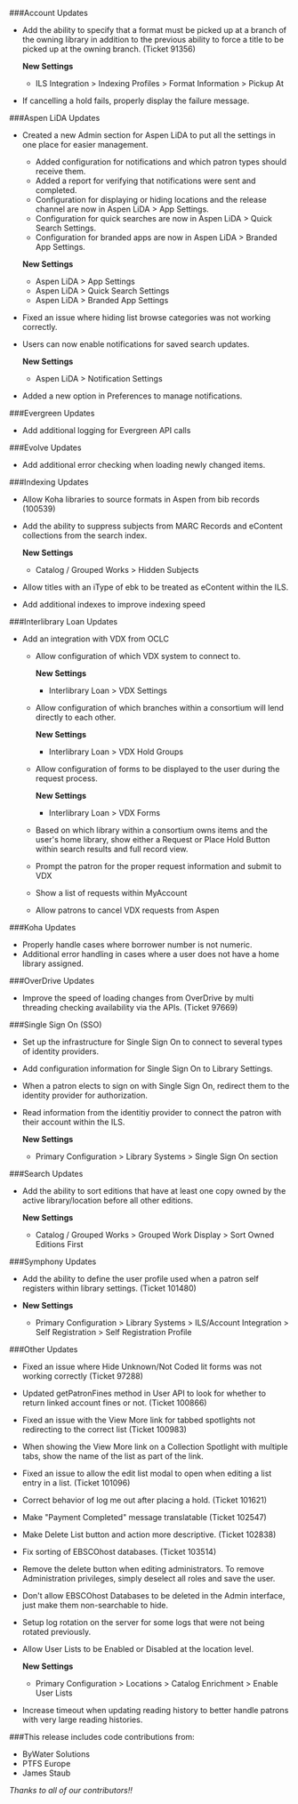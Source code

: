 ###Account Updates
- Add the ability to specify that a format must be picked up at a branch of the owning library in addition to the previous ability to force a title to be picked up at the owning branch. (Ticket 91356)   

  **New Settings**
  - ILS Integration > Indexing Profiles > Format Information > Pickup At
- If cancelling a hold fails, properly display the failure message. 

###Aspen LiDA Updates
- Created a new Admin section for Aspen LiDA to put all the settings in one place for easier management.
  - Added configuration for notifications and which patron types should receive them.
  - Added a report for verifying that notifications were sent and completed.
  - Configuration for displaying or hiding locations and the release channel are now in Aspen LiDA > App Settings.
  - Configuration for quick searches are now in Aspen LiDA > Quick Search Settings.
  - Configuration for branded apps are now in Aspen LiDA > Branded App Settings.

  **New Settings**
  - Aspen LiDA > App Settings
  - Aspen LiDA > Quick Search Settings
  - Aspen LiDA > Branded App Settings
- Fixed an issue where hiding list browse categories was not working correctly.
- Users can now enable notifications for saved search updates.

  **New Settings**
  - Aspen LiDA > Notification Settings
- Added a new option in Preferences to manage notifications.

###Evergreen Updates
- Add additional logging for Evergreen API calls

###Evolve Updates
- Add additional error checking when loading newly changed items.

###Indexing Updates
- Allow Koha libraries to source formats in Aspen from bib records (100539)
- Add the ability to suppress subjects from MARC Records and eContent collections from the search index.

  **New Settings**
  - Catalog / Grouped Works > Hidden Subjects
- Allow titles with an iType of ebk to be treated as eContent within the ILS.
- Add additional indexes to improve indexing speed

###Interlibrary Loan Updates
- Add an integration with VDX from OCLC
  - Allow configuration of which VDX system to connect to.

    **New Settings**
    - Interlibrary Loan > VDX Settings
  - Allow configuration of which branches within a consortium will lend directly to each other.

    **New Settings**
    - Interlibrary Loan > VDX Hold Groups
  - Allow configuration of forms to be displayed to the user during the request process. 

    **New Settings**
    - Interlibrary Loan > VDX Forms
  - Based on which library within a consortium owns items and the user's home library, show either a Request or Place Hold Button within search results and full record view.
  - Prompt the patron for the proper request information and submit to VDX 
  - Show a list of requests within MyAccount
  - Allow patrons to cancel VDX requests from Aspen

###Koha Updates
- Properly handle cases where borrower number is not numeric.
- Additional error handling in cases where a user does not have a home library assigned.

###OverDrive Updates
- Improve the speed of loading changes from OverDrive by multi threading checking availability via the APIs. (Ticket 97669)

###Single Sign On (SSO)
- Set up the infrastructure for Single Sign On to connect to several types of identity providers. 
- Add configuration information for Single Sign On to Library Settings. 
- When a patron elects to sign on with Single Sign On, redirect them to the identity provider for authorization. 
- Read information from the identitiy provider to connect the patron with their account within the ILS.

  **New Settings**
  - Primary Configuration > Library Systems > Single Sign On section

###Search Updates
- Add the ability to sort editions that have at least one copy owned by the active library/location before all other editions. 

  **New Settings**
  - Catalog / Grouped Works > Grouped Work Display > Sort Owned Editions First
  
###Symphony Updates
- Add the ability to define the user profile used when a patron self registers within library settings. (Ticket 101480)

- **New Settings**
  - Primary Configuration > Library Systems > ILS/Account Integration > Self Registration > Self Registration Profile

###Other Updates
- Fixed an issue where Hide Unknown/Not Coded lit forms was not working correctly (Ticket 97288)
- Updated getPatronFines method in User API to look for whether to return linked account fines or not. (Ticket 100866)
- Fixed an issue with the View More link for tabbed spotlights not redirecting to the correct list (Ticket 100983)
- When showing the View More link on a Collection Spotlight with multiple tabs, show the name of the list as part of the link. 
- Fixed an issue to allow the edit list modal to open when editing a list entry in a list. (Ticket 101096)
- Correct behavior of log me out after placing a hold. (Ticket 101621)
- Make "Payment Completed" message translatable (Ticket 102547)
- Make Delete List button and action more descriptive. (Ticket 102838)
- Fix sorting of EBSCOhost databases. (Ticket 103514)
- Remove the delete button when editing administrators. To remove Administration privileges, simply deselect all roles and save the user.
- Don't allow EBSCOhost Databases to be deleted in the Admin interface, just make them non-searchable to hide. 
- Setup log rotation on the server for some logs that were not being rotated previously.
- Allow User Lists to be Enabled or Disabled at the location level. 

  **New Settings**
  - Primary Configuration > Locations > Catalog Enrichment > Enable User Lists
- Increase timeout when updating reading history to better handle patrons with very large reading histories.

###This release includes code contributions from:
- ByWater Solutions
- PTFS Europe
- James Staub

_Thanks to all of our contributors!!_